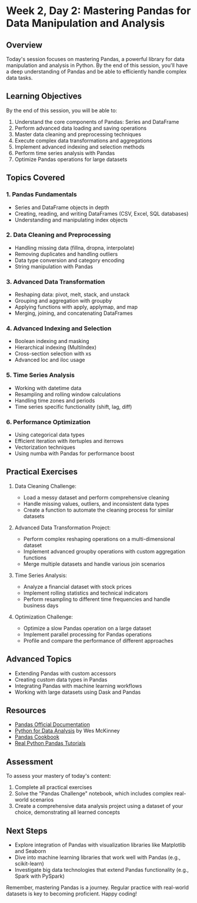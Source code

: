 # Week 2, Day 2: Mastering Pandas for Data Manipulation and Analysis

## Overview

Today's session focuses on mastering Pandas, a powerful library for data manipulation and analysis in Python. By the end of this session, you'll have a deep understanding of Pandas and be able to efficiently handle complex data tasks.

## Learning Objectives

By the end of this session, you will be able to:

1. Understand the core components of Pandas: Series and DataFrame
2. Perform advanced data loading and saving operations
3. Master data cleaning and preprocessing techniques
4. Execute complex data transformations and aggregations
5. Implement advanced indexing and selection methods
6. Perform time series analysis with Pandas
7. Optimize Pandas operations for large datasets

## Topics Covered

### 1. Pandas Fundamentals
- Series and DataFrame objects in depth
- Creating, reading, and writing DataFrames (CSV, Excel, SQL databases)
- Understanding and manipulating index objects

### 2. Data Cleaning and Preprocessing
- Handling missing data (fillna, dropna, interpolate)
- Removing duplicates and handling outliers
- Data type conversion and category encoding
- String manipulation with Pandas

### 3. Advanced Data Transformation
- Reshaping data: pivot, melt, stack, and unstack
- Grouping and aggregation with groupby
- Applying functions with apply, applymap, and map
- Merging, joining, and concatenating DataFrames

### 4. Advanced Indexing and Selection
- Boolean indexing and masking
- Hierarchical indexing (MultiIndex)
- Cross-section selection with xs
- Advanced loc and iloc usage

### 5. Time Series Analysis
- Working with datetime data
- Resampling and rolling window calculations
- Handling time zones and periods
- Time series specific functionality (shift, lag, diff)

### 6. Performance Optimization
- Using categorical data types
- Efficient iteration with itertuples and iterrows
- Vectorization techniques
- Using numba with Pandas for performance boost

## Practical Exercises

1. Data Cleaning Challenge:
   - Load a messy dataset and perform comprehensive cleaning
   - Handle missing values, outliers, and inconsistent data types
   - Create a function to automate the cleaning process for similar datasets

2. Advanced Data Transformation Project:
   - Perform complex reshaping operations on a multi-dimensional dataset
   - Implement advanced groupby operations with custom aggregation functions
   - Merge multiple datasets and handle various join scenarios

3. Time Series Analysis:
   - Analyze a financial dataset with stock prices
   - Implement rolling statistics and technical indicators
   - Perform resampling to different time frequencies and handle business days

4. Optimization Challenge:
   - Optimize a slow Pandas operation on a large dataset
   - Implement parallel processing for Pandas operations
   - Profile and compare the performance of different approaches

## Advanced Topics

- Extending Pandas with custom accessors
- Creating custom data types in Pandas
- Integrating Pandas with machine learning workflows
- Working with large datasets using Dask and Pandas

## Resources

- [Pandas Official Documentation](https://pandas.pydata.org/docs/)
- [Python for Data Analysis](https://www.oreilly.com/library/view/python-for-data/9781491957653/) by Wes McKinney
- [Pandas Cookbook](https://github.com/jvns/pandas-cookbook)
- [Real Python Pandas Tutorials](https://realpython.com/learning-paths/pandas-data-science/)

## Assessment

To assess your mastery of today's content:

1. Complete all practical exercises
2. Solve the "Pandas Challenge" notebook, which includes complex real-world scenarios
3. Create a comprehensive data analysis project using a dataset of your choice, demonstrating all learned concepts

## Next Steps

- Explore integration of Pandas with visualization libraries like Matplotlib and Seaborn
- Dive into machine learning libraries that work well with Pandas (e.g., scikit-learn)
- Investigate big data technologies that extend Pandas functionality (e.g., Spark with PySpark)

Remember, mastering Pandas is a journey. Regular practice with real-world datasets is key to becoming proficient. Happy coding!
